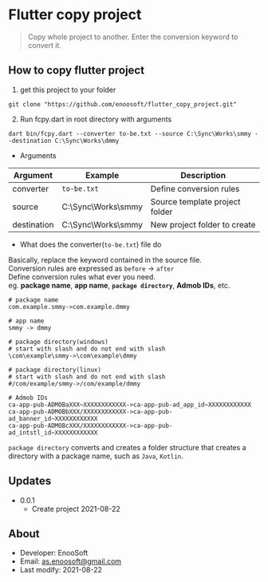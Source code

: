 # Flutter copy project


>Copy whole project to another. Enter the conversion keyword to convert it.

## How to copy flutter project
1. get this project to your folder
```
git clone "https://github.com/enoosoft/flutter_copy_project.git"
```

2. Run fcpy.dart in root directory with arguments
```
dart bin/fcpy.dart --converter to-be.txt --source C:\Sync\Works\smmy --destination C:\Sync\Works\dmmy
```
 - Arguments

Argument|Example|Description
|--|--|--|
converter|`to-be.txt`|Define conversion rules
source|C:\Sync\Works\smmy|Source template project folder
destination|C:\Sync\Works\smmy|New project folder to create

 - What does the converter(`to-be.txt`) file do

Basically, replace the keyword contained in the source file.<br> 
Conversion rules are expressed as `before` -> `after`<br> 
Define conversion rules what ever you need.<br> 
eg. **package name**, **app name**, **`package directory`**, **Admob IDs**, etc.

```
# package name
com.example.smmy->com.example.dmmy

# app name
smmy -> dmmy

# package directory(windows) 
# start with slash and do not end with slash  
\com\example\smmy->\com\example\dmmy

# package directory(linux) 
# start with slash and do not end with slash
#/com/example/smmy->/com/example/dmmy

# Admob IDs
ca-app-pub-ADMOBaXXX~XXXXXXXXXXXX->ca-app-pub-ad_app_id~XXXXXXXXXXXX
ca-app-pub-ADMOBbXXX/XXXXXXXXXXXX->ca-app-pub-ad_banner_id~XXXXXXXXXXXX
ca-app-pub-ADMOBcXXX/XXXXXXXXXXXX->ca-app-pub-ad_intstl_id~XXXXXXXXXXXX
 ```
`package directory` converts and creates a folder structure that creates a directory with a package name, such as `Java`, `Kotlin`.

## Updates

* 0.0.1 
  * Create project 2021-08-22


## About

* Developer: EnooSoft
* Email: [as.enoosoft@gmail.com](mailto:as.enoosoft@gmail.com)
* Last modify: 2021-08-22